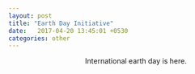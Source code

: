 ```yaml
---
layout: post
title: "Earth Day Initiative"
date:   2017-04-20 13:45:01 +0530
categories: other
---
```



  <center>International earth day is here.</center>


  
